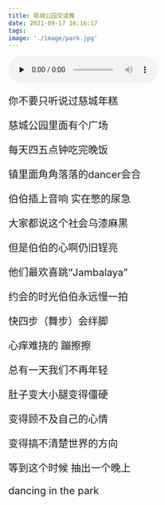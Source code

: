 ```yaml
---
title: 慈城公园交谊舞
date: 2021-09-17 16:16:17
tags:
image: './image/park.jpg'
---
```


<audio id="audio" controls="" preload="none">
  <source id="mp3" src="http://music.163.com/song/media/outer/url?id=1307385071.mp3">
</audio>

<div style="font-size:20px">

你不要只听说过慈城年糕

慈城公园里面有个广场

每天四五点钟吃完晚饭

镇里面角角落落的dancer会合

伯伯插上音响 实在憋的尿急

大家都说这个社会乌漆麻黑

但是伯伯的心啊仍旧锃亮

他们最欢喜跳“Jambalaya”

约会的时光伯伯永远慢一拍

快四步（舞步）会绊脚

心痒难挠的 蹦擦擦

总有一天我们不再年轻

肚子变大小腿变得僵硬

变得顾不及自己的心情

变得搞不清楚世界的方向

等到这个时候 抽出一个晚上

dancing in the park

</div>
